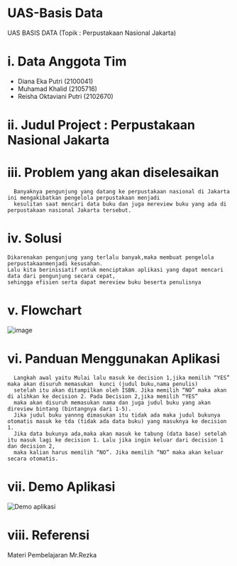 # UAS-Basis Data
UAS BASIS DATA (Topik : Perpustakaan Nasional Jakarta)
# i. Data Anggota Tim
  - Diana Eka Putri (2100041)
  - Muhamad Khalid (2105716)
  - Reisha Oktaviani Putri (2102670)
# ii. Judul Project : Perpustakaan Nasional Jakarta
# iii. Problem yang akan diselesaikan
      Banyaknya pengunjung yang datang ke perpustakaan nasional di Jakarta ini mengakibatkan pengelola perpustakaan menjadi 
      kesulitan saat mencari data buku dan juga mereview buku yang ada di perpustakaan nasional Jakarta tersebut.
# iv. Solusi
    Dikarenakan pengunjung yang terlalu banyak,maka membuat pengelola perpustakaanmenjadi kesusahan.
    Lalu kita berinisiatif untuk menciptakan aplikasi yang dapat mencari data dari pengunjung secara cepat,
    sehingga efisien serta dapat mereview buku beserta penulisnya
# v. Flowchart
   ![image](https://user-images.githubusercontent.com/105486813/173183481-08b4429a-f08a-4790-8c55-6f880a864aad.png)
# vi. Panduan Menggunakan Aplikasi
      Langkah awal yaitu Mulai lalu masuk ke decision 1,jika memilih “YES” maka akan disuruh memasukan  kunci (judul buku,nama penulis) 
      setelah itu akan ditampilkan oleh ISBN. Jika memilih “NO” maka akan di alihkan ke decision 2. Pada Decision 2,jika memilih “YES” 
      maka akan disuruh memasukan nama dan juga judul buku yang akan direview bintang (bintangnya dari 1-5).
      Jika judul buku yannng dimasukan itu tidak ada maka judul bukunya otomatis masuk ke tda (tidak ada data buku) yang masuknya ke decision 1. 
      Jika data bukunya ada,maka akan masuk ke tabung (data base) setelah itu masuk lagi ke decision 1. Lalu jika ingin keluar dari decision 1 dan decision 2,
      maka kalian harus memilih “NO”. Jika memilih “NO” maka akan keluar secara otomatis.
# vii. Demo Aplikasi
  ![Demo aplikasi](https://user-images.githubusercontent.com/105486813/173183976-44f6ca2c-7e37-4543-85d3-85142ef2e2d4.jpeg)
# viii. Referensi
  Materi Pembelajaran Mr.Rezka
